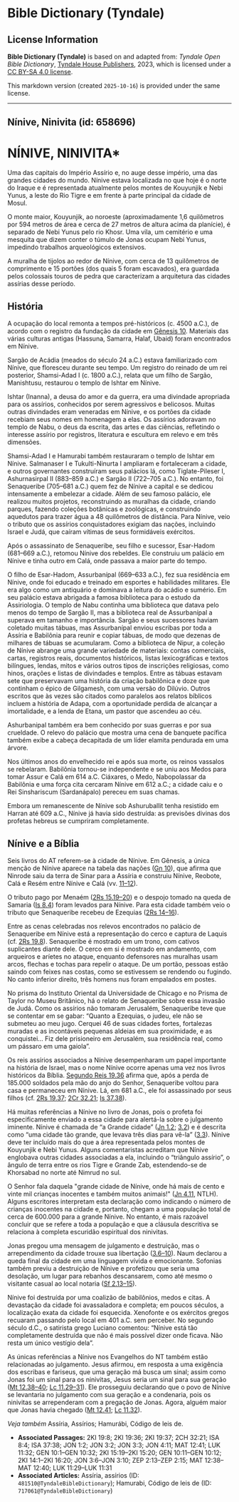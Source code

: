 # Bible Dictionary (Tyndale)

## License Information

**Bible Dictionary (Tyndale)** is based on and adapted from: _Tyndale Open Bible Dictionary_, [Tyndale House Publishers](https://tyndaleopenresources.com/), 2023, which is licensed under a [CC BY-SA 4.0 license](https://creativecommons.org/licenses/by-sa/4.0/legalcode.en).

This markdown version (created `2025-10-16`) is provided under the same license.



--------------------------------

## Nínive, Ninivita (id: 658696)

NÍNIVE, NINIVITA\*
==================

Uma das capitais do Império Assírio e, no auge desse império, uma das grandes cidades do mundo. Nínive estava localizada no que hoje é o norte do Iraque e é representada atualmente pelos montes de Kouyunjik e Nebi Yunus, a leste do Rio Tigre e em frente à parte principal da cidade de Mosul.

O monte maior, Kouyunjik, ao noroeste (aproximadamente 1,6 quilômetros por 594 metros de área e cerca de 27 metros de altura acima da planície), é separado de Nebi Yunus pelo rio Khosr. Uma vila, um cemitério e uma mesquita que dizem conter o túmulo de Jonas ocupam Nebi Yunus, impedindo trabalhos arqueológicos extensivos.

A muralha de tijolos ao redor de Nínive, com cerca de 13 quilômetros de comprimento e 15 portões (dos quais 5 foram escavados), era guardada pelos colossais touros de pedra que caracterizam a arquitetura das cidades assírias desse período.

História
--------

A ocupação do local remonta a tempos pré\-históricos (c. 4500 a.C.), de acordo com o registro da fundação da cidade em [Gênesis 10](https://ref.ly/Gen10:1-Gen10:32). Materiais das várias culturas antigas (Hassuna, Samarra, Halaf, Ubaid) foram encontrados em Nínive.

Sargão de Acádia (meados do século 24 a.C.) estava familiarizado com Nínive, que floresceu durante seu tempo. Um registro do reinado de um rei posterior, Shamsi\-Adad I (c. 1800 a.C.), relata que um filho de Sargão, Manishtusu, restaurou o templo de Ishtar em Nínive.

Ishtar (Inanna), a deusa do amor e da guerra, era uma divindade apropriada para os assírios, conhecidos por serem agressivos e belicosos. Muitas outras divindades eram veneradas em Nínive, e os portões da cidade recebiam seus nomes em homenagem a elas. Os assírios adoravam no templo de Nabu, o deus da escrita, das artes e das ciências, refletindo o interesse assírio por registros, literatura e escultura em relevo e em três dimensões.

Shamsi\-Adad I e Hamurabi também restauraram o templo de Ishtar em Nínive. Salmanaser I e Tukulti\-Ninurta I ampliaram e fortaleceram a cidade, e outros governantes construíram seus palácios lá, como Tiglate\-Pileser I, Ashurnasirpal II (883–859 a.C.) e Sargão II (722–705 a.C.). No entanto, foi Senaqueribe (705–681 a.C.) quem fez de Nínive a capital e se dedicou intensamente a embelezar a cidade. Além de seu famoso palácio, ele realizou muitos projetos, reconstruindo as muralhas da cidade, criando parques, fazendo coleções botânicas e zoológicas, e construindo aquedutos para trazer água a 48 quilômetros de distância. Para Nínive, veio o tributo que os assírios conquistadores exigiam das nações, incluindo Israel e Judá, que caíram vítimas de seus formidáveis exércitos.

Após o assassinato de Senaqueribe, seu filho e sucessor, Esar\-Hadom (681–669 a.C.), retomou Nínive dos rebeldes. Ele construiu um palácio em Nínive e tinha outro em Calá, onde passava a maior parte do tempo.

O filho de Esar\-Hadom, Assurbanípal (669–633 a.C.), fez sua residência em Nínive, onde foi educado e treinado em esportes e habilidades militares. Ele era algo como um antiquário e dominava a leitura do acádio e sumério. Em seu palácio estava abrigada a famosa biblioteca para o estudo da Assiriologia. O templo de Nabu continha uma biblioteca que datava pelo menos do tempo de Sargão II, mas a biblioteca real de Assurbanípal a superava em tamanho e importância. Sargão e seus sucessores haviam coletado muitas tábuas, mas Assurbanípal enviou escribas por toda a Assíria e Babilônia para reunir e copiar tábuas, de modo que dezenas de milhares de tábuas se acumularam. Como a biblioteca de Nipur, a coleção de Nínive abrange uma grande variedade de materiais: contas comerciais, cartas, registros reais, documentos históricos, listas lexicográficas e textos bilíngues, lendas, mitos e vários outros tipos de inscrições religiosas, como hinos, orações e listas de divindades e templos. Entre as tábuas estavam sete que preservavam uma história da criação babilônica e doze que continham o épico de Gilgamesh, com uma versão do Dilúvio. Outros escritos que às vezes são citados como paralelos aos relatos bíblicos incluem a história de Adapa, com a oportunidade perdida de alcançar a imortalidade, e a lenda de Etana, um pastor que ascendeu ao céu.

Ashurbanipal também era bem conhecido por suas guerras e por sua crueldade. O relevo do palácio que mostra uma cena de banquete pacífica também exibe a cabeça decapitada de um líder elamita pendurada em uma árvore.

Nos últimos anos do envelhecido rei e após sua morte, os reinos vassalos se rebelaram. Babilônia tornou\-se independente e se uniu aos Medos para tomar Assur e Calá em 614 a.C. Ciáxares, o Medo, Nabopolassar da Babilônia e uma força cita cercaram Nínive em 612 a.C.; a cidade caiu e o Rei Sinshariscum (Sardanápalo) pereceu em suas chamas.

Embora um remanescente de Nínive sob Ashuruballit tenha resistido em Harran até 609 a.C., Nínive já havia sido destruída: as previsões divinas dos profetas hebreus se cumpriram completamente.

Nínive e a Bíblia
-----------------

Seis livros do AT referem\-se à cidade de Nínive. Em Gênesis, a única menção de Nínive aparece na tabela das nações ([Gn 10](https://ref.ly/Gen10:1-Gen10:32)), que afirma que Ninrode saiu da terra de Sinar para a Assíria e construiu Nínive, Reobote, Calá e Resém entre Nínive e Calá (vv. [11–12](https://ref.ly/Gen10:11-Gen10:12)).

O tributo pago por Menaém ([2Rs 15\.19–20](https://ref.ly/2Kgs15:19-2Kgs15:20)) e o despojo tomado na queda de Samaria ([Is 8\.4](https://ref.ly/Isa8:4)) foram levados para Nínive. Para esta cidade também veio o tributo que Senaqueribe recebeu de Ezequias ([2Rs 14–16](https://ref.ly/2Kgs14:1-2Kgs16:20)).

Entre as cenas celebradas nos relevos encontrados no palácio de Senaqueribe em Nínive está a representação do cerco e captura de Laquis (cf. [2Rs 19\.8](https://ref.ly/2Kgs19:8)). Senaqueribe é mostrado em um trono, com cativos suplicantes diante dele. O cerco em si é mostrado em andamento, com arqueiros e aríetes no ataque, enquanto defensores nas muralhas usam arcos, flechas e tochas para repelir o ataque. De um portão, pessoas estão saindo com feixes nas costas, como se estivessem se rendendo ou fugindo. No canto inferior direito, três homens nus foram empalados em postes.

No prisma do Instituto Oriental da Universidade de Chicago e no Prisma de Taylor no Museu Britânico, há o relato de Senaqueribe sobre essa invasão de Judá. Como os assírios não tomaram Jerusalém, Senaqueribe teve que se contentar em se gabar: “Quanto a Ezequias, o judeu, ele não se submeteu ao meu jugo. Cerquei 46 de suas cidades fortes, fortalezas muradas e as incontáveis pequenas aldeias em sua proximidade, e as conquistei... Fiz dele prisioneiro em Jerusalém, sua residência real, como um pássaro em uma gaiola”.

Os reis assírios associados a Nínive desempenharam um papel importante na história de Israel, mas o nome Nínive ocorre apenas uma vez nos livros históricos da Bíblia. [Segundo Reis 19\.36](https://ref.ly/2Kgs19:36) afirma que, após a perda de 185\.000 soldados pela mão do anjo do Senhor, Senaqueribe voltou para casa e permaneceu em Nínive. Lá, em 681 a.C., ele foi assassinado por seus filhos (cf. [2Rs 19\.37](https://ref.ly/2Kgs19:37); [2Cr 32\.21](https://ref.ly/2Chr32:21); [Is 37\.38](https://ref.ly/Isa37:38)).

Há muitas referências a Nínive no livro de Jonas, pois o profeta foi especificamente enviado a essa cidade para alertá\-la sobre o julgamento iminente. Nínive é chamada de “a Grande cidade” ([Jn 1\.2](https://ref.ly/Jonah1:2); [3\.2](https://ref.ly/Jonah3:2)) e é descrita como “uma cidade tão grande, que levava três dias para vê\-la” ([3\.3](https://ref.ly/Jonah3:3)). Nínive deve ter incluído mais do que a área representada pelos montes de Kouyunjik e Nebi Yunus. Alguns comentaristas acreditam que Nínive englobava outras cidades associadas a ela, incluindo o “triângulo assírio”, o ângulo de terra entre os rios Tigre e Grande Zab, estendendo\-se de Khorsabad no norte até Nimrud no sul.

O Senhor fala daquela "grande cidade de Nínive, onde há mais de cento e vinte mil crianças inocentes e também muitos animais!" ([Jn 4\.11](https://ref.ly/Jonah4:11), NTLH). Alguns escritores interpretam esta declaração como indicando o número de crianças inocentes na cidade e, portanto, chegam a uma população total de cerca de 600\.000 para a grande Nínive. No entanto, é mais razoável concluir que se refere a toda a população e que a cláusula descritiva se relaciona à completa escuridão espiritual dos ninivitas.

Jonas pregou uma mensagem de julgamento e destruição, mas o arrependimento da cidade trouxe sua libertação ([3\.6–10](https://ref.ly/Jonah3:6-Jonah3:10)). Naum declarou a queda final da cidade em uma linguagem vívida e emocionante. Sofonias também previu a destruição de Nínive e profetizou que seria uma desolação, um lugar para rebanhos descansarem, como até mesmo o visitante casual ao local notaria ([Sf 2\.13–15](https://ref.ly/Zeph2:13-Zeph2:15)).

Nínive foi destruída por uma coalizão de babilônios, medos e citas. A devastação da cidade foi avassaladora e completa; em poucos séculos, a localização exata da cidade foi esquecida. Xenofonte e os exércitos gregos recuaram passando pelo local em 401 a.C. sem perceber. No segundo século d.C., o satirista grego Luciano comentou: “Nínive está tão completamente destruída que não é mais possível dizer onde ficava. Não resta um único vestígio dela”.

As únicas referências a Nínive nos Evangelhos do NT também estão relacionadas ao julgamento. Jesus afirmou, em resposta a uma exigência dos escribas e fariseus, que uma geração má busca um sinal; assim como Jonas foi um sinal para os ninivitas, Jesus seria um sinal para sua geração ([Mt 12\.38–40](https://ref.ly/Matt12:38-Matt12:40); [Lc 11\.29–31](https://ref.ly/Luke11:29-Luke11:31)). Ele prosseguiu declarando que o povo de Nínive se levantaria no julgamento com sua geração e a condenaria, pois os ninivitas se arrependeram com a pregação de Jonas. Agora, alguém maior que Jonas havia chegado ([Mt 12\.41](https://ref.ly/Matt12:41); [Lc 11\.32](https://ref.ly/Luke11:32)).

*Veja também* Assíria, Assírios; Hamurábi, Código de leis de.

* **Associated Passages:** 2KI 19:8; 2KI 19:36; 2KI 19:37; 2CH 32:21; ISA 8:4; ISA 37:38; JON 1:2; JON 3:2; JON 3:3; JON 4:11; MAT 12:41; LUK 11:32; GEN 10:1–GEN 10:32; 2KI 15:19–2KI 15:20; GEN 10:11–GEN 10:12; 2KI 14:1–2KI 16:20; JON 3:6–JON 3:10; ZEP 2:13–ZEP 2:15; MAT 12:38–MAT 12:40; LUK 11:29–LUK 11:31
* **Associated Articles:** Assíria, assírios (ID: `481510@TyndaleBibleDictionary`); Hamurabi, Código de leis de (ID: `717061@TyndaleBibleDictionary`)

